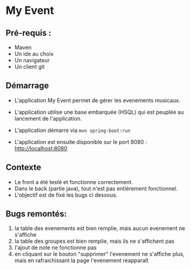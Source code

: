 # My Event

## Pré-requis : 
    
* Maven
* Un ide au choix
* Un navigateur
* Un client git

## Démarrage 

* L'application My Event permet de gérer les evenements musicaux.

* L'application utilise une base embarquée (HSQL) qui est peuplée au lancement de l'application.

* L'application démarre via ```mvn spring-boot:run```

* L'application est ensuite disponible sur le port 8080 : <http://localhost:8080>

## Contexte

* Le front a été testé et fonctionne correctement. 
* Dans le back (partie java), tout n'est pas entièrement fonctionnel. 
* L'objectif est de fixé les bugs ci dessous.

## Bugs remontés:

1. la table des evenements est bien remplie, mais aucun evenement ne s'affiche
2. la table des groupes est bien remplie, mais ils ne s'affichent pas
3. l'ajout de note ne fonctionne pas
4. en cliquant sur le bouton "supprimer" l'evenement ne s'affiche plus, mais en rafraichissant la page l'evenement réapparaît 
